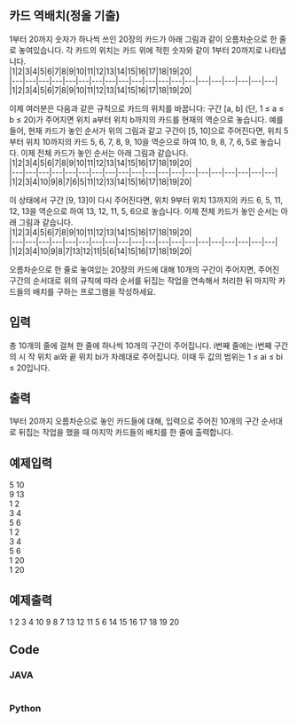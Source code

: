 ## 카드 역배치(정올 기출)        
1부터 20까지 숫자가 하나씩 쓰인 20장의 카드가 아래 그림과 같이 오름차순으로 한 줄로 놓여있습니다. 
각 카드의 위치는 카드 위에 적힌 숫자와 같이 1부터 20까지로 나타냅니다.     
|1|2|3|4|5|6|7|8|9|10|11|12|13|14|15|16|17|18|19|20|   
|---|---|---|---|---|---|---|---|---|---|---|---|---|---|---|---|---|---|---|---|
|1|2|3|4|5|6|7|8|9|10|11|12|13|14|15|16|17|18|19|20|    
   
이제 여러분은 다음과 같은 규칙으로 카드의 위치를 바꿉니다: 구간 [a, b] (단, 1 ≤ a ≤ b ≤ 20)가 주어지면 
위치 a부터 위치 b까지의 카드를 현재의 역순으로 놓습니다.
예를 들어, 현재 카드가 놓인 순서가 위의 그림과 같고 구간이 [5, 10]으로 주어진다면, 
위치 5부터 위치 10까지의 카드 5, 6, 7, 8, 9, 10을 역순으로 하여 10, 9, 8, 7, 6, 5로 놓습니다. 
이제 전체 카드가 놓인 순서는 아래 그림과 같습니다.   
|1|2|3|4|5|6|7|8|9|10|11|12|13|14|15|16|17|18|19|20|   
|---|---|---|---|---|---|---|---|---|---|---|---|---|---|---|---|---|---|---|---|
|1|2|3|4|10|9|8|7|6|5|11|12|13|14|15|16|17|18|19|20|   
   
이 상태에서 구간 [9, 13]이 다시 주어진다면, 위치 9부터 위치 13까지의 카드 6, 5, 11, 12, 13을 역순으로 하여 13, 12, 11, 5, 6으로 놓습니다. 
이제 전체 카드가 놓인 순서는 아래 그림과 같습니다.    
|1|2|3|4|5|6|7|8|9|10|11|12|13|14|15|16|17|18|19|20|   
|---|---|---|---|---|---|---|---|---|---|---|---|---|---|---|---|---|---|---|---|
|1|2|3|4|10|9|8|7|13|12|11|5|6|14|15|16|17|18|19|20|   
    
오름차순으로 한 줄로 놓여있는 20장의 카드에 대해 10개의 구간이 주어지면, 
주어진 구간의 순서대로 위의 규칙에 따라 순서를 뒤집는 작업을 연속해서 처리한 뒤 마지막 카드들의 배치를 구하는 프로그램을 작성하세요.   
   
## 입력    
총 10개의 줄에 걸쳐 한 줄에 하나씩 10개의 구간이 주어집니다. i번째 줄에는 i번째 구간의 시 작 위치 ai와 끝 위치 bi가 차례대로 주어집니다. 
이때 두 값의 범위는 1 ≤ ai ≤ bi ≤ 20입니다.   
   
## 출력    
1부터 20까지 오름차순으로 놓인 카드들에 대해, 입력으로 주어진 10개의 구간 순서대로 뒤집는 작업을 했을 때 마지막 카드들의 배치를 한 줄에 출력합니다.    
   

## 예제입력                                   
5 10   
9 13    
1 2    
3 4    
5 6    
1 2    
3 4    
5 6    
1 20    
1 20        
   
## 예제출력     
1 2 3 4 10 9 8 7 13 12 11 5 6 14 15 16 17 18 19 20    
   
## Code   
### JAVA   
```java

```   
### Python   
```python

```
